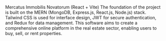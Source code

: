 Mercatus Immobilis Novatorum (React + Vite)
The foundation of the project is built on the MERN (MongoDB, Express.js, React.js, Node.js) stack. Tailwind CSS is used for interface design, JWT for secure authentication, and Redux for data management. This software aims to create a comprehensive online platform in the real estate sector, enabling users to buy, sell, or rent properties.
